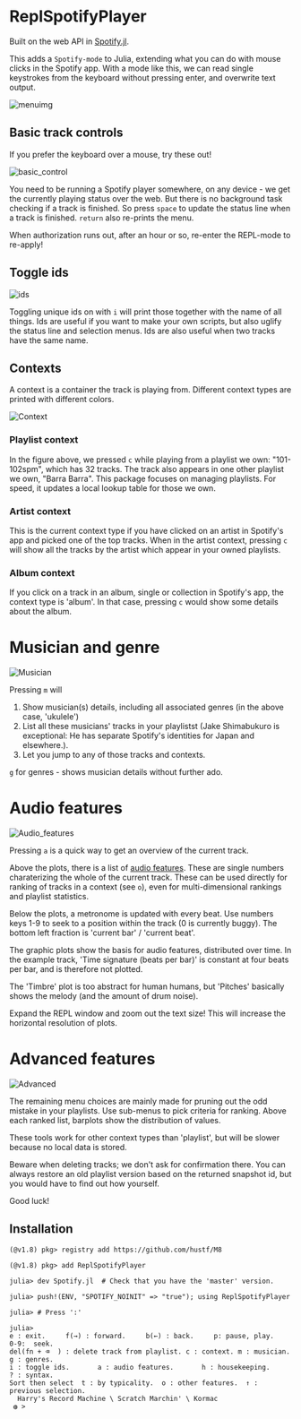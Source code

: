 # ReplSpotifyPlayer
Built on the web API in [Spotify.jl](https://github.com/kwehmeyer/Spotify.jl).

This adds a `Spotify-mode` to Julia, extending what you can do with mouse clicks in the Spotify app. With a mode like this, we can read single keystrokes from the keyboard without pressing enter, and overwrite text output.

<img src="resources/Menu883.png" alt = "menuimg" style="display: inline-block; margin: 0 auto; max-width: 883px">


## Basic track controls
If you prefer the keyboard over a mouse, try these out! 

<img src="resources/Basic_control.png" alt = "basic_control" style="display: inline-block; margin: 0 auto; max-width: 883px">

You need to be running a Spotify player somewhere, on any device - we get the currently playing status over the web. But there is no background task checking if a track is finished. So press `space` to update the status line when a track is finished. `return` also re-prints the menu.

When authorization runs out, after an hour or so, re-enter the REPL-mode to re-apply!

## Toggle ids

<img src="resources/ids.png" alt = "ids" style="display: inline-block; margin: 0 auto; max-width: 883px">

Toggling unique ids on with `i` will print those together with the name of all things. Ids are useful if you want to make your own scripts, but also uglify the status line and selection menus. Ids are also useful when two tracks have the same name.

## Contexts
A context is a container the track is playing from. Different context types are printed with different colors.

<img src="resources/Context.png" alt = "Context" style="display: inline-block; margin: 0 auto; max-width: 883px">

### Playlist context
In the figure above, we pressed `c` while playing from a playlist we own: "101-102spm", which has 32 tracks. The track also appears in one other playlist we own, "Barra Barra". This package focuses on managing playlists. For speed, it updates a local lookup table for those we own.

### Artist context

This is the current context type if you have clicked on an artist in Spotify's app and picked one of the top tracks. When in the artist context, pressing `c` will show all the tracks by the artist which appear in your owned playlists.

### Album context

If you click on a track in an album, single or collection in Spotify's app, the context type is 'album'. In that case, pressing `c` would show some details about the album.


# Musician and genre
<img src="resources/Musician.png" alt = "Musician" style="display: inline-block; margin: 0 auto; max-width: 883px">

Pressing `m` will 
1) Show musician(s) details, including all associated genres (in the above case, 'ukulele')
2) List all these musicians' tracks in your playlistst (Jake Shimabukuro is exceptional: He has separate Spotify's identities for Japan and elsewhere.).
3) Let you jump to any of those tracks and contexts.

`g` for genres - shows musician details without further ado.

# Audio features
<img src="resources/Audio_features.png" alt = "Audio_features" style="display: inline-block; margin: 0 auto; max-width: 826px">

Pressing `a` is a quick way to get an overview of the current track. 

Above the plots, there is a list of [audio features](https://developer.spotify.com/documentation/web-api/reference/get-audio-features). These are
single numbers charaterizing the whole of the current track. These can be used directly for ranking of tracks in a context (see `o`), even for multi-dimensional rankings and playlist statistics.

Below the plots, a metronome is updated with every beat. Use numbers keys 1-9 to seek to a position within the track (0 is currently buggy). The bottom left fraction is 'current bar' / 'current beat'.

The graphic plots show the basis for audio features, distributed over time. In the example track, 'Time signature (beats per bar)' is constant at four beats per bar, and is therefore not plotted.⠀

The 'Timbre' plot is too abstract for human humans, but 'Pitches' basically shows the melody (and the amount of drum noise).

Expand the REPL window and zoom out the text size! This will increase the horizontal resolution of plots. 

# Advanced features
<img src="resources/Advanced.png" alt = "Advanced" style="display: inline-block; margin: 0 auto; max-width: 826px">

The remaining menu choices are mainly made for pruning out the odd mistake in your playlists. Use sub-menus to pick criteria for ranking. Above each ranked list, barplots show the distribution of values. 

These tools work for other context types than 'playlist', but will be slower because no local data is stored.

Beware when deleting tracks; we don't ask for confirmation there. You can always restore an old playlist version based on the returned snapshot id, but you would have to find out how yourself.

Good luck!

## Installation
```julia-repl
(@v1.8) pkg> registry add https://github.com/hustf/M8

(@v1.8) pkg> add ReplSpotifyPlayer

julia> dev Spotify.jl  # Check that you have the 'master' version. 

julia> push!(ENV, "SPOTIFY_NOINIT" => "true"); using ReplSpotifyPlayer

julia> # Press ':'

julia> 
e : exit.     f(→) : forward.     b(←) : back.     p: pause, play.     0-9:  seek.
del(fn + ⌫  ) : delete track from playlist. c : context. m : musician. g : genres.
i : toggle ids.       a : audio features.       h : housekeeping.      ? : syntax.
Sort then select  t : by typicality.  o : other features.  ↑ : previous selection.
  Harry's Record Machine \ Scratch Marchin' \ Kormac
 ◍ >
```
